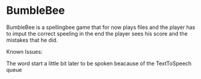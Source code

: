 # BumbleBee

BumbleBee is a spellingbee game that for now plays files and the player has to imput the correct speeling in the end the player sees his score and the mistakes that he did.

Known Issues:

The word start a little bit later to be spoken beacause of the TextToSpeech queue
